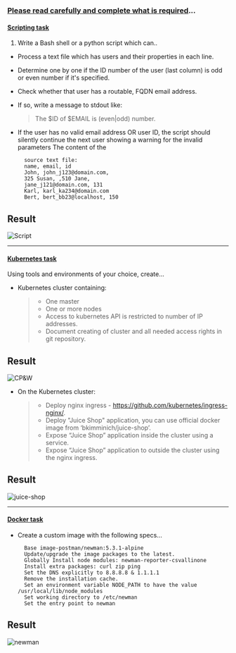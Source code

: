 ### <ins>Please read carefully and complete what is required</ins>...
####  <ins>Scripting task</ins>

1. Write a Bash shell or a python script which can..
* Process a text file which has users and their properties in each line.
* Determine one by one if the ID number of the user (last column) is odd or even number if it's specified. 
* Check whether that user has a routable, FQDN email address.
* If so, write a message to stdout like:

  > The $ID of $EMAIL is (even|odd) number. 
* If the user has no valid email address OR user ID, the script should silently continue the next user 
  showing a warning for the invalid parameters The content of the 

        source text file: 
        name, email, id 
        John, john_j123@domain.com,
        325 Susan, ,510 Jane, 
        jane_j121@domain.com, 131 
        Karl, karl_ka234@domain.com 
        Bert, bert_bb23@localhost, 150 

## Result
![Script](URL "title")


___

#### <ins>Kubernetes task</ins>

Using tools and environments of your choice, create...
* Kubernetes cluster containing: 
    > - One master 
    >- One or more nodes
    >- Access to kubernetes API is restricted to number of IP addresses. 
    >- Document creating of cluster and all needed access rights in git repository. 

## Result
![CP&W](URL "title")

* On the Kubernetes cluster:
   >- Deploy nginx ingress - https://github.com/kubernetes/ingress-nginx/. 
   >- Deploy "Juice Shop" application, you can use official docker image from ‘bkimminich/juice-shop’. 
   >- Expose “Juice Shop” application inside the cluster using a service. 
   >- Expose “Juice Shop” application to outside the cluster using the nginx ingress.

## Result
![juice-shop](URL "title")



___

#### <ins>Docker task</ins>

* Create a custom image with the following specs...

        Base image-postman/newman:5.3.1-alpine
        Update/upgrade the image packages to the latest.
        Globally Install node modules: newman-reporter-csvallinone
        Install extra packages: curl zip ping
        Set the DNS explicitly to 8.8.8.8 & 1.1.1.1
        Remove the installation cache.
        Set an environment variable NODE_PATH to have the value  /usr/local/lib/node_modules 
        Set working directory to /etc/newman 
        Set the entry point to newman 

## Result
![newman](URL "title")



   
    




